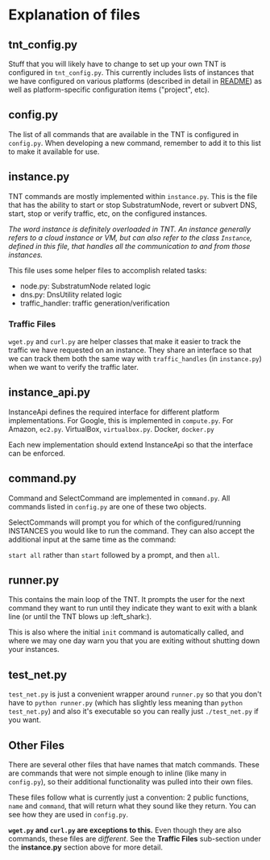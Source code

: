 # Explanation of files

## tnt_config.py

Stuff that you will likely have to change to set up your own TNT is configured in `tnt_config.py`.
This currently includes lists of instances that we have configured on various platforms (described in detail in [README](README.md))
as well as platform-specific configuration items ("project", etc).

## config.py

The list of all commands that are available in the TNT is configured in `config.py`. When developing a new command, remember to add it to this list to make it available for use.

## instance.py

TNT commands are mostly implemented within `instance.py`. This is the file that has the ability
to start or stop SubstratumNode, revert or subvert DNS, start, stop or verify traffic, etc, on the configured
instances.

_The word *instance* is definitely overloaded in TNT. An instance generally refers to a cloud instance or VM, but can also refer to the class `Instance`, defined in this file, that handles all the communication to and from those instances._

This file uses some helper files to accomplish related tasks:

 - node.py: SubstratumNode related logic
 - dns.py: DnsUtility related logic
 - traffic_handler: traffic generation/verification

### Traffic Files

`wget.py` and `curl.py` are helper classes that make it easier to track the traffic we have requested on
an instance. They share an interface so that we can track them both the same way with `traffic_handles` (in `instance.py`)
when we want to verify the traffic later.

## instance_api.py

InstanceApi defines the required interface for different platform implementations.
For Google, this is implemented in `compute.py`. For Amazon, `ec2.py`. VirtualBox, `virtualbox.py`. Docker, `docker.py`

Each new implementation should extend InstanceApi so that the interface can be enforced.

## command.py

Command and SelectCommand are implemented in `command.py`. All commands listed in `config.py` are one of these two objects.

SelectCommands will prompt you for which of the configured/running INSTANCES you would like to run the command.
They can also accept the additional input at the same time as the command:

`start all`
rather than 
`start` followed by a prompt, and then `all`.

## runner.py

This contains the main loop of the TNT. It prompts the user for the next command they want to run until they indicate
they want to exit with a blank line (or until the TNT blows up :left_shark:).

This is also where the initial `init` command is automatically called, and where we may one day warn you that you are
exiting without shutting down your instances.

## test_net.py

`test_net.py` is just a convenient wrapper around `runner.py` so that you don't have to `python runner.py`
(which has slightly less meaning than `python test_net.py`) and also it's executable so you can really just
`./test_net.py` if you want.

## Other Files

There are several other files that have names that match commands. These are commands that were not simple enough to inline
(like many in `config.py`), so their additional functionality was pulled into their own files.

These files follow what is currently just a convention: 2 public functions, `name` and `command`, that will return what they
sound like they return. You can see how they are used in `config.py`.

**`wget.py` and `curl.py` are exceptions to this.** Even though they are also commands, these files are
_different_. See the **Traffic Files** sub-section under the **instance.py** section above for more detail.
